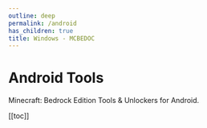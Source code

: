 ```yaml
---
outline: deep
permalink: /android
has_children: true
title: Windows - MCBEDOC
---
```


# Android Tools

Minecraft: Bedrock Edition Tools & Unlockers for Android.

[[toc]]
